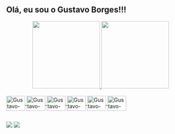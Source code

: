 ## Olá, eu sou o Gustavo Borges!!!

<div align="center">
  <a href="https://github.com/gustavoborgesg">
  <img height="180em" src="https://github-readme-stats.vercel.app/api?username=gustavoborgesg&show_icons=true&theme=nightowl&include_all_commits=true&count_private=true"/>
  <img height="180em" src="https://github-readme-stats.vercel.app/api/top-langs/?username=gustavoborgesg&layout=compact&langs_count=7&theme=nightowl"/>
</div>

<div style="display: inline_block"><br>
  <img align="center" alt="Gustavo-Java" height="40" width="50" src="https://cdn.jsdelivr.net/gh/devicons/devicon/icons/java/java-plain.svg">
  <img align="center" alt="Gustavo-Spring" height="40" width="50" src="https://cdn.jsdelivr.net/gh/devicons/devicon/icons/spring/spring-original.svg">
  <img align="center" alt="Gustavo-SQLServer" height="40" width="50" src="https://cdn.jsdelivr.net/gh/devicons/devicon@latest/icons/microsoftsqlserver/microsoftsqlserver-original.svg"/>
  <img align="center" alt="Gustavo-MySQL" height="40" width="50" src="https://cdn.jsdelivr.net/gh/devicons/devicon/icons/mysql/mysql-original.svg">
  <img align="center" alt="Gustavo-Docker" height="40" width="50" src="https://cdn.jsdelivr.net/gh/devicons/devicon/icons/docker/docker-original.svg">
  <img align="center" alt="Gustavo-Git" height="40" width="50" src="https://cdn.jsdelivr.net/gh/devicons/devicon/icons/git/git-original.svg">
</div>

 ##
 
<div>   
<a href="https://www.linkedin.com/in/gustavo-borges-56808324a/" target="_blank"><img src="https://img.shields.io/badge/-LinkedIn-%230077B5?style=for-the-badge&logo=linkedin&logoColor=white" target="_blank"></a> 
  <a href = "mailto:gustavo.borges.guimaraes100@gmail.com"><img src="https://img.shields.io/badge/-Gmail-%23333?style=for-the-badge&logo=gmail&logoColor=white" target="_blank"></a>
 </div>
